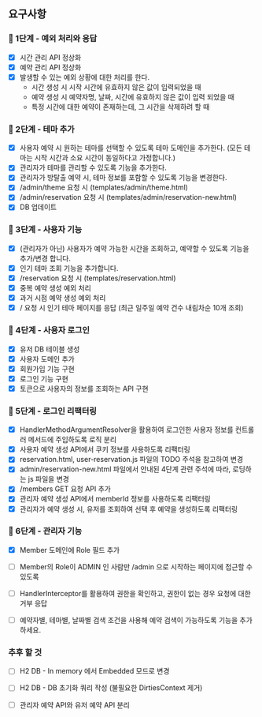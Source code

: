 ## 요구사항
### 🚀 1단계 - 예외 처리와 응답
- [x] 시간 관리 API 정상화 
- [x] 예약 관리 API 정상화
- [x] 발생할 수 있는 예외 상황에 대한 처리를 한다.
  - 시간 생성 시 시작 시간에 유효하지 않은 값이 입력되었을 때
  - 예약 생성 시 예약자명, 날짜, 시간에 유효하지 않은 값이 입력 되었을 때
  - 특정 시간에 대한 예약이 존재하는데, 그 시간을 삭제하려 할 때

### 🚀 2단계 - 테마 추가
- [x] 사용자 예약 시 원하는 테마를 선택할 수 있도록 테마 도메인을 추가한다. (모든 테마는 시작 시간과 소요 시간이 동일하다고 가정합니다.)
- [x] 관리자가 테마를 관리할 수 있도록 기능을 추가한다.
- [x] 관리자가 방탈출 예약 시, 테마 정보를 포함할 수 있도록 기능을 변경한다.
- [x] /admin/theme 요청 시 (templates/admin/theme.html)
- [x] /admin/reservation 요청 시 (templates/admin/reservation-new.html)
- [x] DB 업데이트

### 🚀 3단계 - 사용자 기능
- [x] (관리자가 아닌) 사용자가 예약 가능한 시간을 조회하고, 예약할 수 있도록 기능을 추가/변경 합니다.
- [x] 인기 테마 조회 기능을 추가합니다.
- [x] /reservation 요청 시 (templates/reservation.html)
- [x] 중복 예약 생성 예외 처리
- [x] 과거 시점 예약 생성 예외 처리
- [x] / 요청 시 인기 테마 페이지를 응답 (최근 일주일 예약 건수 내림차순 10개 조회)

### 🚀 4단계 - 사용자 로그인
- [x] 유저 DB 테이블 생성
- [x] 사용자 도메인 추가
- [x] 회원가입 기능 구현
- [x] 로그인 기능 구현
- [x] 토큰으로 사용자의 정보를 조회하는 API 구현

### 🚀 5단계 - 로그인 리팩터링
- [x] HandlerMethodArgumentResolver을 활용하여 로그인한 사용자 정보를 컨트롤러 메서드에 주입하도록 로직 분리
- [x] 사용자 예약 생성 API에서 쿠키 정보를 사용하도록 리팩터링
- [x] reservation.html, user-reservation.js 파일의 TODO 주석을 참고하여 변경
- [x] admin/reservation-new.html 파일에서 안내된 4단계 관련 주석에 따라, 로딩하는 js 파일을 변경
- [x] /members GET 요청 API 추가
- [x] 관리자 예약 생성 API에서 memberId 정보를 사용하도록 리팩터링
- [x] 관리자가 예약 생성 시, 유저를 조회하여 선택 후 예약을 생성하도록 리팩터링

### 🚀 6단계 - 관리자 기능
- [x] Member 도메인에 Role 필드 추가
- [ ] Member의 Role이 ADMIN 인 사람만 /admin 으로 시작하는 페이지에 접근할 수 있도록
- [ ] HandlerInterceptor를 활용하여 권한을 확인하고, 권한이 없는 경우 요청에 대한 거부 응답
- [ ] 예약자별, 테마별, 날짜별 검색 조건을 사용해 예약 검색이 가능하도록 기능을 추가하세요.


### 추후 할 것
- [ ] H2 DB - In memory 에서 Embedded 모드로 변경
- [ ] H2 DB - DB 초기화 쿼리 작성 (불필요한 DirtiesContext 제거)
- [ ] 관리자 예약 API와 유저 예약 API 분리

